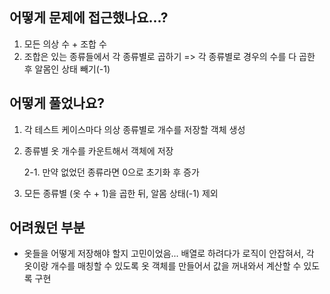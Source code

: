 ## 어떻게 문제에 접근했나요...?

1. 모든 의상 수 + 조합 수
2. 조합은 있는 종류들에서 각 종류별로 곱하기
   => 각 종류별로 경우의 수를 다 곱한 후 알몸인 상태 빼기(-1)

## 어떻게 풀었나요?

1. 각 테스트 케이스마다 의상 종류별로 개수를 저장할 객체 생성
2. 종류별 옷 개수를 카운트해서 객체에 저장

   2-1. 만약 없었던 종류라면 0으로 초기화 후 증가

3. 모든 종류별 (옷 수 + 1)을 곱한 뒤, 알몸 상태(-1) 제외

## 어려웠던 부분

- 옷들을 어떻게 저장해야 할지 고민이었음... 배열로 하려다가 로직이 안잡혀서, 각 옷이랑 개수를 매칭할 수 있도록 옷 객체를 만들어서 값을 꺼내와서 계산할 수 있도록 구현
